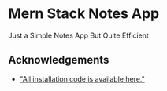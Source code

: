 
# Mern Stack Notes App

Just a Simple Notes App But Quite Efficient


## Acknowledgements
 - ["All installation code is available here."](https://docs.google.com/document/d/11lXQFLlT-unZQCynydqgPQxx5idOGZ3znrTKP_RRx3A/edit?usp=sharing)

